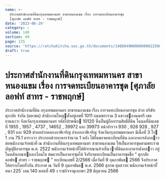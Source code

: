 ```yaml
---
name: >-
  ประกาศสำนักงานที่ดินกรุงเทพมหานคร สาขาหนองแขม เรื่อง การจดทะเบียนอาคารชุด
  [ศุภาลัย ลอฟท์ สาทร - ราชพฤกษ์]
date: '2023-06-29'
category: ง
volume: 140
section: 49
page: 225
source: 'https://ratchakitcha.soc.go.th/documents/140D049N0000000022500.pdf'
draft: true
---
```


# ประกาศสำนักงานที่ดินกรุงเทพมหานคร สาขาหนองแขม เรื่อง การจดทะเบียนอาคารชุด [ศุภาลัย ลอฟท์ สาทร - ราชพฤกษ์]

ประกาศสํานักงานที่ดิน กรุงเทพมหานคร สาขาหนองแขม เรื่อง การจดทะเบียนอาคารชุด ด้วย บริษัท ศุภาลัย จํากัด (มหาชน) สํานักงานใหญตั้งอยู่เลขที่ 1011 ถนนพระราม 3 แขวงชองนนทรี เขตยานนาวา จังหวัดกรุงเทพมหานคร รหัสไปรษณีย 10120 ซึ่งเป็นผู้ถือกรรมสิทธิ์ที่ดิน โฉนดที่ดินเลขที่ 1955 , 1957 , 4737 , 14652 , 39972 และ 39973 หน้าสํารวจ 930 , 926 928 , 927 , 931 และ 929 ตําบลปากคลองภาษีเจริญ อําเภอภาษีเจริญ จังหวัดกรุงเทพมหานคร มีเนื้อที่ 3 ไร 1 งาน 75.1 ตารางวา ประกอบด้วยอาคารจํานวน 1 หลัง ได้ยื่นขอจดทะเบียนที่ดิน และอาคารดังกลาวต่อพนักงานเจ้าหน้าที่ ณ สํานักงานที่ดินกรุงเทพมหานคร สาขาหนองแขม ให้เป็นอาคารชุดตามพระราชบัญญัติอาคารชุด พ.ศ. 2522 พนักงานเจ้าหน้าที่ได้พิจารณาแล้วเห็นวาที่ดินและอาคารดังกลาว อยู่ในหลักเกณฑและเงื่อนไข สมควรเป็นอาคารชุดได้ จึงรับจดทะเบียนเป็นอาคารชุดชื่อ “ ศุภาลัย ลอฟท สาทร – ราชพฤกษ ” ทะเบียนเลขที่ 2/2566 เมื่อวันที่ 9 กุมภาพันธ 2566 จึงประกาศให้ทราบโดยทั่วกัน ประกาศ ณ วันที่ 9 กุมภาพันธ พ.ศ. 2566 สุภาพ สุดสวาท พนักงานเจ้าหน้าที่ ้ หนา 225 ่ เลม 140 ตอนที่ 49 ง ราชกิจจานุเบกษา 29 มิถุนายน 2566
